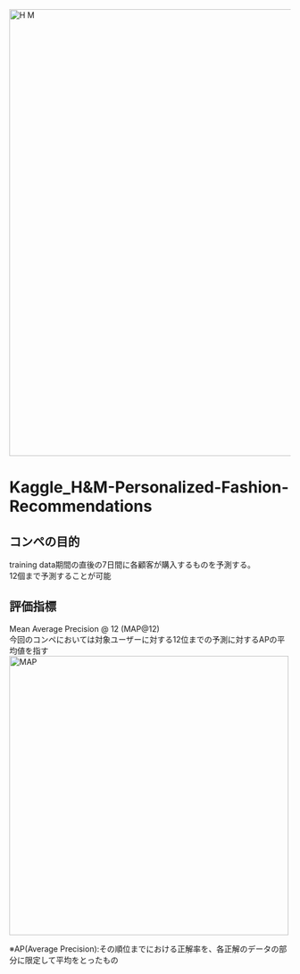 <img width="800" alt="H M" src="https://user-images.githubusercontent.com/58076642/160087250-eb088ce0-4c0e-41c9-b893-50d911b12738.png">


# Kaggle_H&M-Personalized-Fashion-Recommendations 

## コンペの目的  
training data期間の直後の7日間に各顧客が購入するものを予測する。  
12個まで予測することが可能  

## 評価指標
Mean Average Precision @ 12 (MAP@12)  
今回のコンペにおいては対象ユーザーに対する12位までの予測に対するAPの平均値を指す  
<img width="500" alt="MAP" src="https://user-images.githubusercontent.com/58076642/160090369-712c9c43-cced-4bee-8a75-cfc2a4b13cff.png">  

※AP(Average Precision):その順位までにおける正解率を、各正解のデータの部分に限定して平均をとったもの

